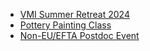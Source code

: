 * [VMI Summer Retreat 2024](#vmi-summer-retreat-2024)
* [Pottery Painting Class](#pottery-painting-class)
* [Non-EU/EFTA Postdoc Event](#non-euefta-postdoc-event)
